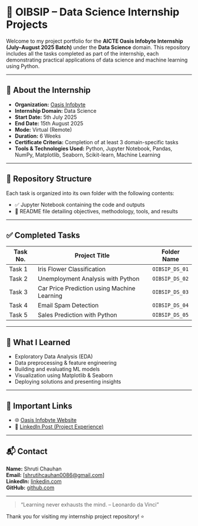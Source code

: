 # 🌟 OIBSIP – Data Science Internship Projects

Welcome to my project portfolio for the **AICTE Oasis Infobyte Internship (July–August 2025 Batch)** under the **Data Science** domain. This repository includes all the tasks completed as part of the internship, each demonstrating practical applications of data science and machine learning using Python.

---

## 🏢 About the Internship

- **Organization:** [Oasis Infobyte](https://www.oasisinfobyte.com/)
- **Internship Domain:** Data Science
- **Start Date:** 5th July 2025
- **End Date:** 15th August 2025
- **Mode:** Virtual (Remote)
- **Duration:** 6 Weeks
- **Certificate Criteria:** Completion of at least 3 domain-specific tasks
- **Tools & Technologies Used:** Python, Jupyter Notebook, Pandas, NumPy, Matplotlib, Seaborn, Scikit-learn, Machine Learning

---

## 📂 Repository Structure

Each task is organized into its own folder with the following contents:
- ✅ Jupyter Notebook containing the code and outputs
- 📄 README file detailing objectives, methodology, tools, and results

---

## ✅ Completed Tasks

| Task No. | Project Title                               | Folder Name         |
|----------|---------------------------------------------|---------------------|
| Task 1   | Iris Flower Classification                  | `OIBSIP_DS_01`      |
| Task 2   | Unemployment Analysis with Python           | `OIBSIP_DS_02`      |
| Task 3   | Car Price Prediction using Machine Learning | `OIBSIP_DS_03`      |
| Task 4   | Email Spam Detection                        | `OIBSIP_DS_04`      |
| Task 5   | Sales Prediction with Python                | `OIBSIP_DS_05`      |

---

## 🧠 What I Learned

- Exploratory Data Analysis (EDA)
- Data preprocessing & feature engineering
- Building and evaluating ML models
- Visualization using Matplotlib & Seaborn
- Deploying solutions and presenting insights

---

## 🔗 Important Links

- 🌐 [Oasis Infobyte Website](https://www.oasisinfobyte.com/)
- 🔗 [LinkedIn Post (Project Experience)](https://www.linkedin.com/in/shruti-chauhan-35b082338/) 

---

## 📬 Contact

**Name:** Shruti Chauhan  
**Email:** [shrutihcauhan0086@gmail.com]  
**LinkedIn:** [linkedin.com](https://www.linkedin.com/in/shruti-chauhan-35b082338/)  
**GitHub:** [github.com](https://github.com/Shruti-Chauhan01)

---

> “Learning never exhausts the mind. – Leonardo da Vinci”

Thank you for visiting my internship project repository! ⭐
